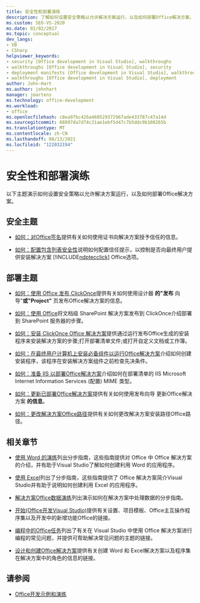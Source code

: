```yaml
---
title: 安全性和部署演练
description: 了解如何设置安全策略以允许解决方案运行，以及如何部署Office解决方案。
ms.custom: SEO-VS-2020
ms.date: 02/02/2017
ms.topic: conceptual
dev_langs:
- VB
- CSharp
helpviewer_keywords:
- security [Office development in Visual Studio], walkthroughs
- walkthroughs [Office development in Visual Studio], security
- deployment manifests [Office development in Visual Studio], walkthroughs
- walkthroughs [Office development in Visual Studio], deployment
author: John-Hart
ms.author: johnhart
manager: jmartens
ms.technology: office-development
ms.workload:
- office
ms.openlocfilehash: c8ea97bc426a460529372967ade433787c47a14d
ms.sourcegitcommit: 68897da7d74c31ae1ebf5d47c7b5ddc9b108265b
ms.translationtype: MT
ms.contentlocale: zh-CN
ms.lasthandoff: 08/13/2021
ms.locfileid: "122032194"
---
```

# <a name="security-and-deployment-walkthroughs"></a>安全性和部署演练
  以下主题演示如何设置安全策略以允许解决方案运行，以及如何部署Office解决方案。

## <a name="security-topics"></a>安全主题
- [如何：对Office签名](../vsto/how-to-sign-office-solutions.md)提供有关如何使用证书向解决方案授予信任的信息。

- [如何：配置包含列表安全性](../vsto/how-to-configure-inclusion-list-security.md)说明如何配置信任提示，以控制是否向最终用户提供安装解决方案 [!INCLUDE[ndptecclick](../vsto/includes/ndptecclick-md.md)] Office选项。

## <a name="deployment-topics"></a>部署主题
- [如何：使用 Office 发布 ClickOnce](/previous-versions/bb386095(v=vs.110))提供有关如何使用设计器 **的"发布** 向导"**或"Project"** 页发布Office解决方案的信息。

- [如何：使用 Office](/previous-versions/bb608595(v=vs.110))将文档级 SharePoint 解决方案发布到 ClickOnce介绍部署到 SharePoint 服务器的步骤。

- [如何：安装 ClickOnce Office 解决方案](/previous-versions/bb608592(v=vs.110))提供通过运行发布Office生成的安装程序来安装解决方案的步骤;打开部署清单文件;或打开自定义文档或工作簿。

- [如何：在最终用户计算机上安装必备组件以运行Office解决方案](/previous-versions/bb608608(v=vs.110))介绍如何创建安装程序，该程序在安装解决方案组件之前检查先决条件。

- [如何：准备 IIS 以部署Office解决方案](/previous-versions/bb608629(v=vs.110))介绍如何在部署清单的 IIS Microsoft Internet Information Services (配置) MIME 类型。

- [如何：更新已部署Office解决方案](/previous-versions/bb157871(v=vs.110))提供有关如何使用发布向导 更新Office解决方案 **的信息**。

- [如何：更改解决方案Office路径](/previous-versions/bb608626(v=vs.110))提供有关如何更改解决方案安装路径Office路径。

## <a name="related-sections"></a>相关章节
- [使用 Word 的演练](../vsto/walkthroughs-using-word.md)列出分步指南，这些指南提供对 Office 中 Office 解决方案的介绍，并有助于Visual Studio了解如何创建利用 Word 的应用程序。

- [使用 Excel](../vsto/walkthroughs-using-excel.md)列出了分步指南，这些指南提供了 Office 解决方案简介Visual Studio并有助于说明如何创建利用 Excel 的应用程序。

- [解决方案Office数据演练](../vsto/data-in-office-solutions-walkthroughs.md)列出演示如何在解决方案中处理数据的分步指南。

- [开始&#40;Office开发Visual Studio&#41;](../vsto/getting-started-office-development-in-visual-studio.md)提供有关设置、项目模板、Office主互操作程序集以及开发中的新增功能Office的链接。

- [编程中的Office任务](../vsto/common-tasks-in-office-programming.md)列出了有关在 Visual Studio 中使用 Office 解决方案进行编程的常见问题，并提供可帮助解决常见问题的主题的链接。

- [设计和创建Office解决方案](../vsto/designing-and-creating-office-solutions.md)提供有关创建 Word 和 Excel解决方案以及程序集在解决方案中的角色的信息的链接。

## <a name="see-also"></a>请参阅
- [Office开发示例和演练](../vsto/office-development-samples-and-walkthroughs.md)